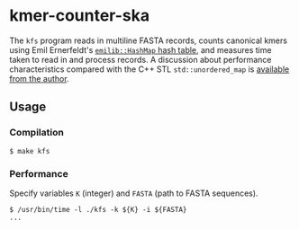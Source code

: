 # kmer-counter-ska

The `kfs` program reads in multiline FASTA records, counts canonical kmers using Emil Ernerfeldt's [`emilib::HashMap` hash table](https://github.com/emilk/emilib/blob/master/emilib/hash_map.hpp), and measures time taken to read in and process records. A discussion about performance characteristics compared with the C++ STL `std::unordered_map` is [available from the author](http://www.ilikebigbits.com/blog/2016/8/28/designing-a-fast-hash-table).

## Usage

### Compilation

```
$ make kfs
```

### Performance

Specify variables `K` (integer) and `FASTA` (path to FASTA sequences).

```
$ /usr/bin/time -l ./kfs -k ${K} -i ${FASTA}
...
```
